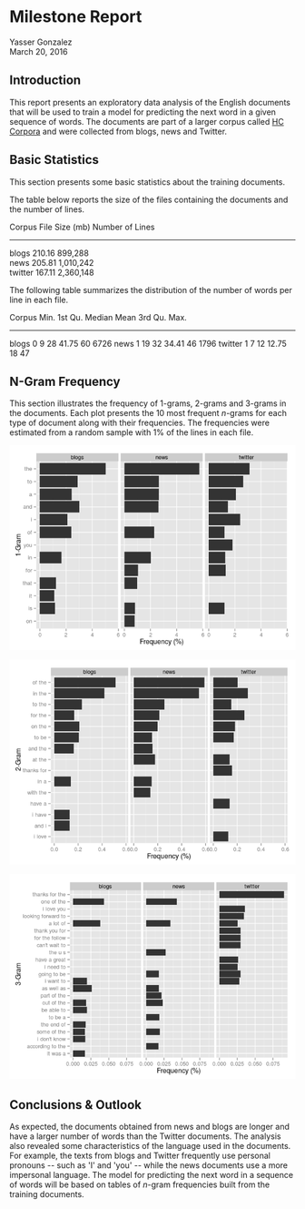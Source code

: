 # Milestone Report
Yasser Gonzalez  
March 20, 2016  



## Introduction

This report presents an exploratory data analysis of the English documents
that will be used to train a model for predicting the next word in a given
sequence of words. The documents are part of a larger corpus  called
[HC Corpora](http://www.corpora.heliohost.org) and were collected from
blogs, news and Twitter.



## Basic Statistics

This section presents some basic statistics about the training documents.

The table below reports the size of the files containing the documents
and the number of lines.




Corpus    File Size (mb)   Number of Lines 
--------  ---------------  ----------------
blogs     210.16           899,288         
news      205.81           1,010,242       
twitter   167.11           2,360,148       

The following table summarizes the distribution of the number of words
per line in each file.




Corpus     Min.   1st Qu.   Median    Mean   3rd Qu.   Max.
--------  -----  --------  -------  ------  --------  -----
blogs         0         9       28   41.75        60   6726
news          1        19       32   34.41        46   1796
twitter       1         7       12   12.75        18     47

## N-Gram Frequency

This section illustrates the frequency of 1-grams, 2-grams and 3-grams in the
documents. Each plot presents the 10 most frequent $n$-grams for each
type of document along with their frequencies. The frequencies were
estimated from a random sample with 1% of the lines in each file.





![](figures/top10_1grams-1.png) 

![](figures/top10_2grams-1.png) 

![](figures/top10_3grams-1.png) 

## Conclusions & Outlook

As expected, the documents obtained from news and blogs are longer and have
a larger number of words than the Twitter documents. The analysis also revealed
some characteristics of the language used in the documents. For example, the texts
from blogs and Twitter frequently use personal pronouns -- such as 'I' and 'you' --
while the news documents use a more impersonal language.  The model for predicting
the next word in a sequence of words will be based on tables of $n$-gram
frequencies built from the training documents.
